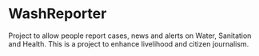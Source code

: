# WashReporter
Project to allow people report cases, news and alerts on Water, Sanitation and Health. This is a project to enhance livelihood and citizen journalism. 
